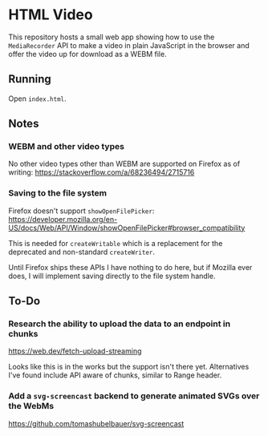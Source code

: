 # HTML Video

This repository hosts a small web app showing how to use the `MediaRecorder` API
to make a video in plain JavaScript in the browser and offer the video up for
download as a WEBM file.

## Running

Open `index.html`.

## Notes

### WEBM and other video types

No other video types other than WEBM are supported on Firefox as of writing:
https://stackoverflow.com/a/68236494/2715716

### Saving to the file system

Firefox doesn't support `showOpenFilePicker`:
https://developer.mozilla.org/en-US/docs/Web/API/Window/showOpenFilePicker#browser_compatibility

This is needed for `createWritable` which is a replacement for the deprecated
and non-standard `createWriter`.

Until Firefox ships these APIs I have nothing to do here, but if Mozilla ever
does, I will implement saving directly to the file system handle.

## To-Do

### Research the ability to upload the data to an endpoint in chunks

https://web.dev/fetch-upload-streaming

Looks like this is in the works but the support isn't there yet.
Alternatives I've found include API aware of chunks, similar to Range header.

### Add a `svg-screencast` backend to generate animated SVGs over the WebMs

https://github.com/tomashubelbauer/svg-screencast
